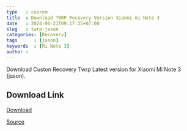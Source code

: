 ```yaml
---
type   : cusrom
title  : Download TWRP Recovery Version Xiaomi mi Note 3
date   : 2024-06-21T09:17:35+07:00
slug   : twrp-jason
categories: [Recovery]
tags      : [jason]
keywords  : [Mi Note 3]
author : 
---
```


Download Custon Recovery Twrp Latest version for Xiaomi Mi Note 3 (jason).


## Download Link
[Download](https://dl.twrp.me/jason)

[Source](https://twrp.me/xiaomi/xiaomiminote3.html)

